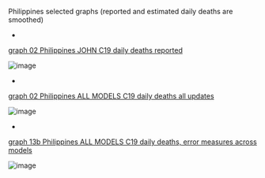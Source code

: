 Philippines selected graphs (reported and estimated daily deaths are smoothed) 

*

[graph 02 Philippines JOHN C19 daily deaths reported](https://github.com/pourmalek/CovidLongitudinal/blob/main/output/countries/Philippines/graph%2002%20Philippines%20JOHN%20C19%20daily%20deaths%20reported.pdf)

![image](https://github.com/pourmalek/CovidLongitudinal/assets/30849720/fcfcef4e-ea6f-4a69-98f7-ed0de0e1d5ef)

*

[graph 02 Philippines ALL MODELS C19 daily deaths all updates](https://github.com/pourmalek/CovidLongitudinal/blob/main/output/countries/Philippines/graph%2002%20Philippines%20ALL%20MODELS%20C19%20daily%20deaths%20all%20updates.pdf)

![image](https://github.com/pourmalek/CovidLongitudinal/assets/30849720/36baa433-5ba5-4673-99c7-bd43527d3fde)

*

[graph 13b Philippines ALL MODELS C19 daily deaths, error measures across models](https://github.com/pourmalek/CovidLongitudinal/blob/main/output/countries/Philippines/graph%2013b%20Philippines%20ALL%20MODELS%20C19%20daily%20deaths%2C%20error%20measures%20across%20models.pdf)

![image](https://github.com/pourmalek/CovidLongitudinal/assets/30849720/6d2d1ca2-d331-4c1f-81f6-bd94d4054bd8)
